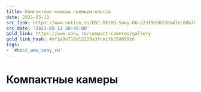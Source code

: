 ```yaml
---
title: Компактные камеры премиум-класса
date: 2021-05-13
src_link: https://www.notion.so/DSC-RX100-Sony-RU-223f96802d8e47ec88b782d380ce01dd
src_date: '2021-05-13 20:45:00'
gold_link: https://www.sony.ru/compact-cameras/gallery
gold_link_hash: 4ef1e8a710d15229a3fcecfb350899b6
tags:
- '#host_www_sony_ru'
---
```



Компактные камеры
=================